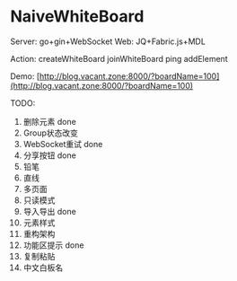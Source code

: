 # NaiveWhiteBoard

Server: go+gin+WebSocket
Web: JQ+Fabric.js+MDL

Action:
createWhiteBoard
joinWhiteBoard
ping
addElement

Demo: [http://blog.vacant.zone:8000/?boardName=100](http://blog.vacant.zone:8000/?boardName=100)

TODO:
1. 删除元素         done
2. Group状态改变
3. WebSocket重试   done
4. 分享按钮         done
5. 铅笔
6. 直线
7. 多页面
8. 只读模式
9. 导入导出        done
10. 元素样式
11. 重构架构
12. 功能区提示      done
13. 复制粘贴
14. 中文白板名